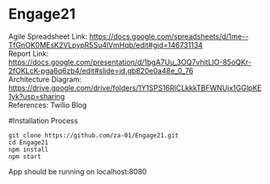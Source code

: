 # Engage21

Agile Spreadsheet Link: https://docs.google.com/spreadsheets/d/1me--TfGnOK0MEsK2VLpypR5Su4lVmHqb/edit#gid=146731134 \
Report Link: https://docs.google.com/presentation/d/1bgA7Uu_3OQ7vhitLIO-85oQKr-2fOKLcK-pga6q6zb4/edit#slide=id.gb820e0a48e_0_76 \
Architecture Diagram: https://drive.google.com/drive/folders/1Y1SPS16RlCLkkkTBFWNUjx1GGlpKE1yk?usp=sharing \
References: Twilio Blog


#Installation Process
```
git clone https://github.com/za-01/Engage21.git
cd Engage21
npm install
npm start
```
App should be running on localhost:8080
